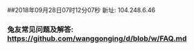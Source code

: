 ##2018年09月28日07时12分07秒 新址: 104.248.6.46
### 兔友常见问题及解答: https://github.com/wanggonging/d/blob/w/FAQ.md
